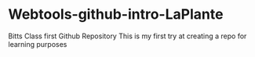 # Webtools-github-intro-LaPlante
Bitts Class first Github Repository
This is my first try at creating a repo for learning purposes
